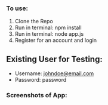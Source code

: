### To use:
1. Clone the Repo
2. Run in terminal: npm install
3. Run in terminal: node app.js
4. Register for an account and login

## Existing User for Testing:
* Username: johndoe@email.com
* Password: password

### Screenshots of App:

